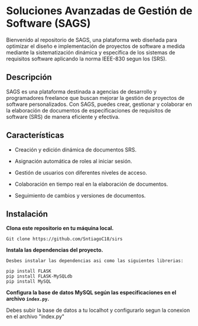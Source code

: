 
# Soluciones Avanzadas de Gestión de Software (SAGS)

 

Bienvenido al repositorio de SAGS, una plataforma web diseñada para optimizar el diseño e implementación de proyectos de software a medida mediante la sistematización dinámica y específica de los sistemas de requisitos software aplicando la norma IEEE-830 segun los (SRS).

 

## Descripción 

 

SAGS es una plataforma destinada a agencias de desarrollo y programadores freelance que buscan mejorar la gestión de proyectos de software personalizados. Con SAGS, puedes crear, gestionar y colaborar en la elaboración de documentos de especificaciones de requisitos de software (SRS) de manera eficiente y efectiva. 

 

## Características 

 

- Creación y edición dinámica de documentos SRS. 

- Asignación automática de roles al iniciar sesión. 

- Gestión de usuarios con diferentes niveles de acceso. 

- Colaboración en tiempo real en la elaboración de documentos. 

- Seguimiento de cambios y versiones de documentos. 

 

## Instalación 

 

**Clona este repositorio en tu máquina local.** 

    Git clone https://github.com/SntiagoC18/sirs

**Instala las dependencias del proyecto.** 

    Desbes instalar las dependencias asi como las siguientes librerias:

    pip install FLASK
    pip install FLASK-MySQLdb
    pip install MySQL

**Configura la base de datos MySQL según las especificaciones en el archivo `index.py`.** 

  Debes subir la base de datos a tu localhot y configurarlo segun la conexion en el archivo 
  "index.py"
  



 
